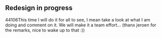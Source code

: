 <article><h2>Redesign in progress</h2><time><span class="day">4</span><span class="month">4</span><span class="year">106</span></time>This time I will do it for all to see, I mean take a look at what I am doing and comment on it. We will make it a team effort... (thanx jeroen for the remarks, nice to wake up to that :))</article>